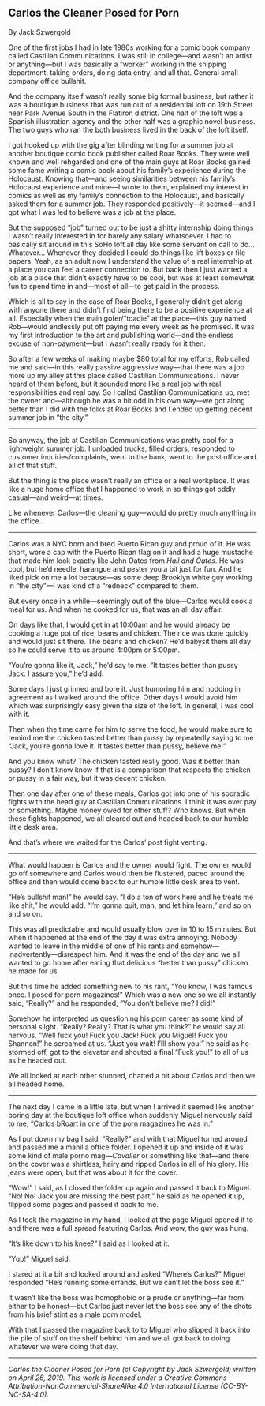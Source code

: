 ## Carlos the Cleaner Posed for Porn

By Jack Szwergold

One of the first jobs I had in late 1980s working for a comic book company called Castilian Communications. I was still in college—and wasn’t an artist or anything—but I was basically a “worker” working in the shipping department, taking orders, doing data entry, and all that. General small company office bullshit.

And the company itself wasn’t really some big formal business, but rather it was a boutique business that was run out of a residential loft on 19th Street near Park Avenue South in the Flatiron district. One half of the loft was a Spanish illustration agency and the other half was a graphic novel business. The two guys who ran the both business lived in the back of the loft itself.

I got hooked up with the gig after blinding writing for a summer job at another boutique comic book publisher called Roar Books. They were well known and well rehgarded and one of the main guys at Roar Books gained some fame writing a comic book about his family’s experience during the Holocaust. Knowing that—and seeing similarities between his family’s Holocaust experience and mine—I wrote to them, explained my interest in comics as well as my family’s connection to the Holocaust, and basically asked them for a summer job. They responded positively—it seemed—and I got what I was led to believe was a job at the place.

But the supposed “job” turned out to be just a shitty internship doing things I wasn’t really interested in for barely any salary whatsoever. I had to basically sit around in this SoHo loft all day like some servant on call to do… Whatever… Whenever they decided I could do things like lift boxes or file papers. Yeah, as an adult now I understand the value of a real internship at a place you can feel a career connection to. But back then I just wanted a job at a place that didn’t exactly have to be cool, but was at least somewhat fun to spend time in and—most of all—to get paid in the process.

Which is all to say in the case of Roar Books, I generally didn’t get along with anyone there and didn’t find being there to be a positive experience at all. Especially when the main gofer/“toadie” at the place—this guy named Rob—would endlessly put off paying me every week as he promised. It was my first introduction to the art and publishing world—and the endless excuse of non-payment—but I wasn’t really ready for it then.

So after a few weeks of making maybe $80 total for my efforts, Rob called me and said—in this really passive aggressive way—that there was a job more up my alley at this place called Castilian Communications. I never heard of them before, but it sounded more like a real job with real responsibilities and real pay. So I called Castilian Communications up, met the owner and—although he was a bit odd in his own way—we got along better than I did with the folks at Roar Books and I ended up getting decent summer job in “the city.”

***

So anyway, the job at Castilian Communications was pretty cool for a lightweight summer job. I unloaded trucks, filled orders, responded to customer inquiries/complaints, went to the bank, went to the post office and all of that stuff.

But the thing is the place wasn’t really an office or a real workplace. It was like a huge home office that I happened to work in so things got oddly casual—and weird—at times.

Like whenever Carlos—the cleaning guy—would do pretty much anything in the office.

***

Carlos was a NYC born and bred Puerto Rican guy and proud of it. He was short, wore a cap with the Puerto Rican flag on it and had a huge mustache that made him look exactly like John Oates from *Hall and Oates*. He was cool, but he’d needle, harangue and pester you a bit just for fun. And he liked pick on me a lot because—as some deep Brooklyn white guy working in “the city”—I was kind of a “redneck” compared to them.

But every once in a while—seemingly out of the blue—Carlos would cook a meal for us. And when he cooked for us, that was an all day affair.

On days like that, I would get in at 10:00am and he would already be cooking a huge pot of rice, beans and chicken. The rice was done quickly and would just sit there. The beans and chicken? He’d babysit them all day so he could serve it to us around 4:00pm or 5:00pm.

“You’re gonna like it, Jack,” he’d say to me. “It tastes better than pussy Jack. I assure you,” he’d add.

Some days I just grinned and bore it. Just humoring him and nodding in agreement as I walked around the office. Other days I would avoid him which was surprisingly easy given the size of the loft. In general, I was cool with it.

Then when the time came for him to serve the food, he would make sure to remind me the chicken tasted better than pussy by repeatedly saying to me “Jack, you’re gonna love it. It tastes better than pussy, believe me!”

And you know what? The chicken tasted really good. Was it better than pussy? I don’t know know if that is a comparison that respects the chicken or pussy in a fair way, but it was decent chicken.

Then one day after one of these meals, Carlos got into one of his sporadic fights with the head guy at Castilian Communications. I think it was over pay or something. Maybe money owed for other stuff? Who knows. But when these fights happened, we all cleared out and headed back to our humble little desk area.

And that’s where we waited for the Carlos’ post fight venting.

***

What would happen is Carlos and the owner would fight. The owner would go off somewhere and Carlos would then be flustered, paced around the office and then would come back to our humble little desk area to vent.

“He’s bullshit man!” he would say. “I do a ton of work here and he treats me like shit,” he would add. “I’m gonna quit, man, and let him learn,” and so on and so on.

This was all predictable and would usually blow over in 10 to 15 minutes. But when it happened at the end of the day it was extra annoying. Nobody wanted to leave in the middle of one of his rants and somehow—inadvertently—disrespect him. And it was the end of the day and we all wanted to go home after eating that delicious “better than pussy” chicken he made for us.

But this time he added something new to his rant, “You know, I was famous once. I posed for porn magazines!” Which was a new one so we all instantly said, “Really?” and he responded, “You don’t believe me? I did!”

Somehow he interpreted us questioning his porn career as some kind of personal slight. “Really? Really? That is what you think?” he would say all nervous. “Well fuck you! Fuck you Jack! Fuck you Miguel! Fuck you Shannon!” he screamed at us. “Just you wait! I’lll show you!” he said as he stormed off, got to the elevator and shouted a final “Fuck you!” to all of us as he headed out.

We all looked at each other stunned, chatted a bit about Carlos and then we all headed home.

***

The next day I came in a little late, but when I arrived it seemed like another boring day at the boutique loft office when suddenly Miguel nervously said to me, “Carlos bRoart in one of the porn magazines he was in.”

As I put down my bag I said, “Really?” and with that Miguel turned around and passed me a manilla office folder. I opened it up and inside of it was some kind of male porno mag—*Cavalier* or something like that—and there on the cover was a shirtless, hairy and ripped Carlos in all of his glory. His jeans were open, but that was about it for the cover.

“Wow!” I said, as I closed the folder up again and passed it back to Miguel. “No! No! Jack you are missing the best part,” he said as he opened it up, flipped some pages and passed it back to me.

As I took the magazine in my hand, I looked at the page Miguel opened it to and there was a full spread featuring Carlos. And wow, the guy was hung.

“It’s like down to his knee?” I said as I looked at it.

“Yup!” Miguel said.

I stared at it a bit and looked around and asked “Where’s Carlos?” Miguel responded “He’s running some errands. But we can’t let the boss see it.”

It wasn’t like the boss was homophobic or a prude or anything—far from either to be honest—but Carlos just never let the boss see any of the shots from his brief stint as a male porn model.

With that I passed the magazine back to to Miguel who slipped it back into the pile of stuff on the shelf behind him and we all got back to doing whatever we were doing that day.

***

*Carlos the Cleaner Posed for Porn (c) Copyright by Jack Szwergold; written on April 26, 2019. This work is licensed under a Creative Commons Attribution-NonCommercial-ShareAlike 4.0 International License (CC-BY-NC-SA-4.0).*